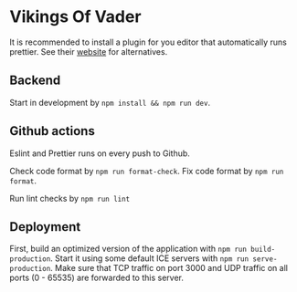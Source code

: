 # Vikings Of Vader

It is recommended to install a plugin for you editor that automatically runs prettier. See their [website](https://prettier.io/) for alternatives.

## Backend

Start in development by `npm install && npm run dev`.

## Github actions

Eslint and Prettier runs on every push to Github.

Check code format by `npm run format-check`.
Fix code format by `npm run format`.

Run lint checks by `npm run lint`

## Deployment

First, build an optimized version of the application with `npm run build-production`.
Start it using some default ICE servers with `npm run serve-production`.
Make sure that TCP traffic on port 3000 and UDP traffic on all ports (0 - 65535) are forwarded to this server.
